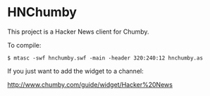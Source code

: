 # HNChumby

This project is a Hacker News client for Chumby.

To compile:

    $ mtasc -swf hnchumby.swf -main -header 320:240:12 hnchumby.as

If you just want to add the widget to a channel:

http://www.chumby.com/guide/widget/Hacker%20News
